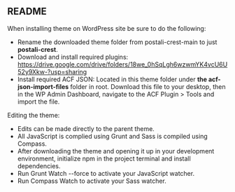 ## README ##

When installing theme on WordPress site be sure to do the following:
- Rename the downloaded theme folder from postali-crest-main to just **postali-crest**.
- Download and install required plugins: https://drive.google.com/drive/folders/18we_0hSqLgh6wzwmYK4vcU6U52y9Xkw-?usp=sharing
- Install required ACF JSON: Located in this theme folder under **the acf-json-import-files** folder in root. Download this file to your desktop, then in the WP Admin Dashboard, navigate to the ACF Plugin > Tools and import the file.

Editing the theme:
- Edits can be made directly to the parent theme.
- All JavaScript is complied using Grunt and Sass is compiled using Compass.
- After downloading the theme and opening it up in your development environment, initialize npm in the project terminal and install dependencies.
- Run Grunt Watch --force to activate your JavaScript watcher.
- Run Compass Watch to activate your Sass watcher.
